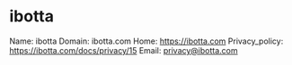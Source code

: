 
# ibotta

Name: ibotta
Domain: ibotta.com
Home: https://ibotta.com
Privacy_policy: https://ibotta.com/docs/privacy/15
Email: privacy@ibotta.com
